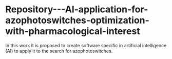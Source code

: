# Repository---AI-application-for-azophotoswitches-optimization-with-pharmacological-interest
In this work it is proposed to create software specific in artificial intelligence (AI) to apply it to the search for azophotoswitches.
